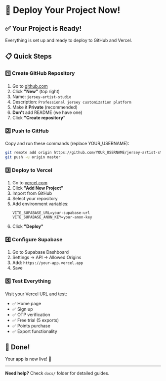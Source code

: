 # 🚀 Deploy Your Project Now!

## ✅ Your Project is Ready!

Everything is set up and ready to deploy to GitHub and Vercel.

## 📋 Quick Steps

### 1️⃣ Create GitHub Repository

1. Go to [github.com](https://github.com)
2. Click **"New"** (top right)
3. Name: `jersey-artist-studio`
4. Description: `Professional jersey customization platform`
5. Make it **Private** (recommended)
6. **Don't** add README (we have one)
7. Click **"Create repository"**

### 2️⃣ Push to GitHub

Copy and run these commands (replace YOUR_USERNAME):

```bash
git remote add origin https://github.com/YOUR_USERNAME/jersey-artist-studio.git
git push -u origin master
```

### 3️⃣ Deploy to Vercel

1. Go to [vercel.com](https://vercel.com)
2. Click **"Add New Project"**
3. Import from GitHub
4. Select your repository
5. Add environment variables:
   ```
   VITE_SUPABASE_URL=your-supabase-url
   VITE_SUPABASE_ANON_KEY=your-anon-key
   ```
6. Click **"Deploy"**

### 4️⃣ Configure Supabase

1. Go to Supabase Dashboard
2. Settings → API → Allowed Origins
3. Add: `https://your-app.vercel.app`
4. Save

### 5️⃣ Test Everything

Visit your Vercel URL and test:
- ✅ Home page
- ✅ Sign up
- ✅ OTP verification
- ✅ Free trial (5 exports)
- ✅ Points purchase
- ✅ Export functionality

## 🎉 Done!

Your app is now live! 🚀

---

**Need help?** Check `docs/` folder for detailed guides.

